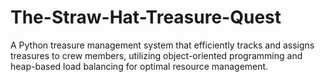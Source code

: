 # The-Straw-Hat-Treasure-Quest
A Python treasure management system that efficiently tracks and assigns treasures to crew members, utilizing object-oriented programming and heap-based load balancing for optimal resource management.
